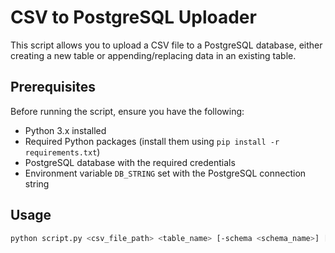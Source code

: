 # CSV to PostgreSQL Uploader

This script allows you to upload a CSV file to a PostgreSQL database, either creating a new table or appending/replacing data in an existing table.

## Prerequisites

Before running the script, ensure you have the following:

- Python 3.x installed
- Required Python packages (install them using `pip install -r requirements.txt`)
- PostgreSQL database with the required credentials
- Environment variable `DB_STRING` set with the PostgreSQL connection string

## Usage

```bash
python script.py <csv_file_path> <table_name> [-schema <schema_name>] [-mode <append/replace>]
